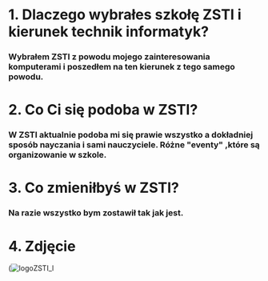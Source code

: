 # 1. Dlaczego wybrałes szkołę ZSTI i kierunek technik informatyk?
### Wybrałem ZSTI z powodu mojego zainteresowania komputerami i poszedłem na ten kierunek z tego samego powodu. 

# 2. Co Ci się podoba w ZSTI?
### W ZSTI aktualnie podoba mi się prawie wszystko a dokładniej sposób nayczania i sami nauczyciele. Różne "eventy" ,które są organizowanie w szkole.

# 3. Co zmieniłbyś w ZSTI?
### Na razie wszystko bym zostawił tak jak jest.

# 4. Zdjęcie
(![logoZSTI_l](https://user-images.githubusercontent.com/102961777/161836227-b7cc23a0-aee6-4993-b32c-970f479fd3e0.jpg)

